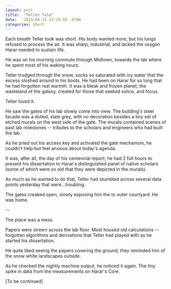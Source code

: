 ```yaml
---
layout: post
title:  "Teller Tale"
date:   2019-08-12 12:26:58 -0700
categories: Short
---
```

Each breath Teller took was short. His body wanted more, but his lungs refused to process the air. It was sharp, industrial, and lacked the oxygen Harar needed to sustain life.

He was on his morning commute through Midtown, towards the lab where he spent most of his waking hours.

Teller trudged through the snow, socks so saturated with icy water that the excess sloshed around in his boots. He had been on Harar for so long that he had forgotten real warmth. It was a bleak and frozen planet; the wasteland of the galaxy, created for those that seeked solice, and focus.

Teller loved it.

He saw the gates of his lab slowly come into view. The building's steel facade was a dulled, slate grey, with no decoration besides a tiny set of etched murals on the west side of the gate. The murals contained scenes of past lab milestones -- tributes to the scholars and engineers who had built the lab.

As he pried out his access key and activated the gate mechanism, he couldn't help but feel anxious about today's agenda. 

It was, after all, the day of his centennial report; he had 2 full hours to present his dissertation to Harar's distinguished panel of native scholars (some of which were so old that they were depicted in the murals).

As much as he wanted to do that, Teller had stumbled across several data points yesterday that were...troubling.

The gates creaked open, slowly exposing him the to outer courtyard. He was home.

--

The place was a mess.

Papers were strewn across the lab floor. Most housed old calculations -- forgotten algorithms and derivations that Teller had played with as he started his dissertation.

He quite liked seeing the papers covering the ground; they reminded him of the snow white landscapes outside.

As he checked the nightly machine output, he noticed it again. The tiny spike in data from the measurements on Harar's Core.

[To be continued]
